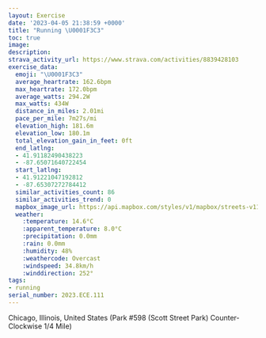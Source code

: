 ```yaml
---
layout: Exercise
date: '2023-04-05 21:38:59 +0000'
title: "Running \U0001F3C3"
toc: true
image:
description:
strava_activity_url: https://www.strava.com/activities/8839428103
exercise_data:
  emoji: "\U0001F3C3"
  average_heartrate: 162.6bpm
  max_heartrate: 172.0bpm
  average_watts: 294.2W
  max_watts: 434W
  distance_in_miles: 2.01mi
  pace_per_mile: 7m27s/mi
  elevation_high: 181.6m
  elevation_low: 180.1m
  total_elevation_gain_in_feet: 0ft
  end_latlng:
  - 41.91182490438223
  - -87.65071640722454
  start_latlng:
  - 41.91221047192812
  - -87.65307272784412
  similar_activities_count: 86
  similar_activities_trend: 0
  mapbox_image_url: https://api.mapbox.com/styles/v1/mapbox/streets-v11/static/path-5+787af2-1.0(i%7Bx~Fbl~uOA%7BAC%5BIUAMN%5Dr%40%7B%40z%40sAFUJ_A%3FyAPo%40Bo%40%40AV%3FMiQ%40%7DAAm%40%40q%40AiBBa%40FMd%40%5DRI%60%40%3F%5CDDBDN%3FT%3F%7CC%40dAHTLPPLRDv%40EXETMP%5BBQ%3FQEqCCWIWOQQI%5BAy%40BQDQLQb%40AXFvCBVHTTRPHR%3F%7C%40ELCVWJS%40q%40EmCEWGOUSUGm%40B_%40BSDIFIJK%5CAxABfABXFVLP%5ER%60ACVEPKRWDO%40%5BCqAI%7DAGOQUSGSAe%40B_%40DKBMLOZE%60%40DnA%40dABVJRZXJBX%3F%60AIZ%5BFMBO%3FcAGwBEQKQIKMEuAIa%40BUA_%40Me%40D_AAKBMLODGF%40dAFdAJ~DCfCBdIC~EOr%40Eb%40),pin-s-s+e5b22e(-87.65138,41.91173),pin-s-f+89ae00(-87.64923999999999,41.911130000000014)/auto/800x800?access_token=pk.eyJ1Ijoiam9zaGJlY2ttYW4iLCJhIjoiY205eWR2aDd1MWZ6djJrbXc4a3M0bWZleiJ9.XiG9OWkNcZk2QzjJbxLB4A
  weather:
    :temperature: 14.6°C
    :apparent_temperature: 8.0°C
    :precipitation: 0.0mm
    :rain: 0.0mm
    :humidity: 48%
    :weathercode: Overcast
    :windspeed: 34.8km/h
    :winddirection: 252°
tags:
- running
serial_number: 2023.ECE.111
---
```

Chicago, Illinois, United States (Park #598 (Scott Street Park) Counter-Clockwise 1/4 Mile)
